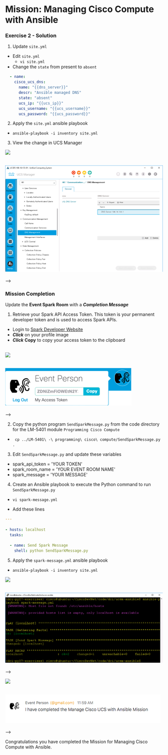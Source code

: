 # Mission: Managing Cisco Compute with Ansible

### Exercise 2 - Solution

1. Update `site.yml`

  - Edit `site.yml`
    - `vi site.yml`
  - Change the `state` from present to `absent`

  ```yaml
    - name:
      cisco_ucs_dns:
        name: "{{dns_server}}"
        descr: "Ansible managed DNS"
        state: "absent"
        ucs_ip: "{{ucs_ip}}"
        ucs_username: "{{ucs_username}}"
        ucs_password: "{{ucs_password}}"
  ```

2. Apply the `site.yml` ansible playbook

  - `ansible-playbook -i inventory site.yml`

3. View the change in UCS Manager

  ![](/posts/files/dne-dcip-intermediate-programming-cisco-compute-ucs-ansible-mission-v01/assets/images/image-05.jpg)<br/><br/>

  ![](assets/images/image-05.jpg)<br/><br/>-->

### Mission Completion

Update the **Event Spark Room** with a ***Completion Message***

1. Retrieve your Spark API Access Token. This token is your permanent developer token and is used to access Spark APIs.

  - Login to [Spark Developer Website](https://developer.ciscospark.com/)
  - ***Click*** on your profile image
  - ***Click*** **Copy** to copy your access token to the clipboard<br/><br/>

  ![](/posts/files/dne-dcip-intermediate-programming-cisco-compute-ucs-ansible-mission-v01/assets/images/image-06.jpg)<br/><br/>

  ![](assets/images/image-06.jpg)<br/><br/>-->

2. Copy the python program `SendSparkMessage.py` from the code directory for the LM-5401 module `Programming Cisco Compute`

  - ` cp ../LM-5401\ -\ programming\ cisco\ compute/SendSparkMessage.py .`

3. Edit `SendSparkMessage.py` and update these variables

  - spark_api_token = 'YOUR TOKEN'
  - spark_room_name = 'YOUR EVENT ROOM NAME'
  - spark_message = 'YOUR MESSAGE'

4. Create an Ansible playbook to execute the Python command to run `SendSparkMessage.py`

  - `vi spark-message.yml`

  - Add these lines

  ```yaml
  ---

  - hosts: localhost
    tasks:

    - name: Send Spark Message
      shell: python SendSparkMessage.py
  ```

5. Apply the `spark-message.yml` ansible playbook

  - `ansible-playbook -i inventory site.yml`

  ![](/posts/files/dne-dcip-intermediate-programming-cisco-compute-ucs-ansible-mission-v01/assets/images/image-07.jpg)<br/><br/>

  ![](assets/images/image-07.jpg)<br/><br/>-->

  ![](/posts/files/dne-dcip-intermediate-programming-cisco-compute-ucs-ansible-mission-v01/assets/images/image-08.jpg)<br/><br/>

  ![](assets/images/image-08.jpg)<br/><br/>-->

Congratulations you have completed the Mission for Managing Cisco Compute with Ansible.
